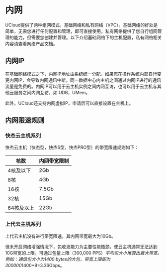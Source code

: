 # 内网

UCloud提供了两种组网模式，基础网络和私有网络（VPC）。基础网络的好处是简单，无需您进行任何配置和管理，即可直接使用。私有网络提供了您自行组网管理的能力，但需要您创建并管理。以下介绍基础网络下的主机配置，私有网络相关内容请查看网络产品文档。

## 内网IP

在基础网络模式之下，内网IP地址由系统统一分配。如果您在操作系统内部自行变更内网IP，会导致内网通讯中断。同一数据中心内主机之间通过内网IP进行的通讯流量是免费的。内网IP可以用于云主机实例之间内网互访，也可以用于云主机与其他云服务之间内网互访，如
UDB，UMem。

此外，UCloud还支持内网虚拟IP，申请后可以直接设置在主机上。

## 内网限速规则

### 快杰云主机系列

快杰云主机（快杰型，快杰S型，快杰PRO型）的带宽限速规则如下：

| 核数 | 内网带宽限制 |
| ---- | ----- |
| 4核及以下 |	2Gb |
| 8核	| 4Gb |
| 16核 |	7.5Gb |
| 32核 |	15Gb |
| 64核及以上 | 22Gb |

### 上代云主机系列

上代云主机没有进行带宽限速，其内网带宽最大为10Gb。

但未开启网络增强情况下，包收发能力为主要性能瓶颈，使云主机通常无法达到10G带宽的上限。可通过包量上限（300,000 PPS）*平均包大小推算出最大带宽。例如：通信包大小为1400 bytes的大包，带宽上限即为300000*1400*8=3.36Gbps。
